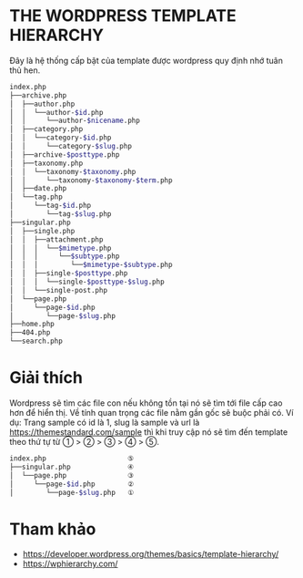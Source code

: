 # THE WORDPRESS TEMPLATE HIERARCHY
Đây là hệ thống cấp bật của template được wordpress quy định nhớ tuân thủ hen.
```bash
index.php
├──archive.php
│  ├──author.php
│  │  └──author-$id.php
│  │     └──author-$nicename.php
│  ├──category.php
│  │  └──category-$id.php
│  │     └──category-$slug.php
│  ├──archive-$posttype.php
│  ├──taxonomy.php
│  │  └──taxonomy-$taxonomy.php
│  │     └──taxonomy-$taxonomy-$term.php
│  ├──date.php
│  └──tag.php
│     └──tag-$id.php
│        └──tag-$slug.php
├──singular.php
│  ├──single.php
│  │  ├──attachment.php
│  │  │  └──$mimetype.php
│  │  │     └──$subtype.php
│  │  │        └──$mimetype-$subtype.php
│  │  ├──single-$posttype.php
│  │  │  └──single-$posttype-$slug.php
│  │  └──single-post.php
│  └──page.php
│     └──page-$id.php
│        └──page-$slug.php
├──home.php
├──404.php
└──search.php
```

# Giải thích
Wordpress sẽ tìm các file con nếu không tồn tại nó sẽ tìm tới file cấp cao hơn để hiển thị.
Về tính quan trọng các file nằm gần gốc sẽ buộc phải có.
Ví dụ: Trang sample có id là 1, slug là sample và url là https://themestandard.com/sample thì khi truy cập nó sẽ tìm đến template theo thứ tự từ ① > ② > ③ > ④ > ⑤.
```bash
index.php                    ⑤
├──singular.php              ④
│  └──page.php               ③
│     └──page-$id.php        ②
│        └──page-$slug.php   ①
```

# Tham khảo
- https://developer.wordpress.org/themes/basics/template-hierarchy/
- https://wphierarchy.com/
